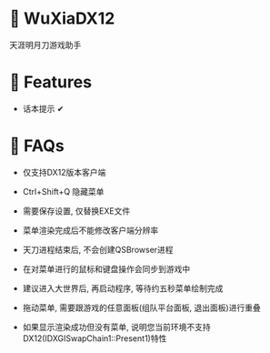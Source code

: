 # 🍍 WuXiaDX12

天涯明月刀游戏助手

# 🚀 Features

* 话本提示 ✔

# 🔑 FAQs

* 仅支持DX12版本客户端

* Ctrl+Shift+Q 隐藏菜单

* 需要保存设置, 仅替换EXE文件

* 菜单渲染完成后不能修改客户端分辨率

* 天刀进程结束后, 不会创建QSBrowser进程

* 在对菜单进行的鼠标和键盘操作会同步到游戏中

* 建议进入大世界后, 再启动程序, 等待约五秒菜单绘制完成

* 拖动菜单, 需要跟游戏的任意面板(组队平台面板, 退出面板)进行重叠

* 如果显示渲染成功但没有菜单, 说明您当前环境不支持DX12(IDXGISwapChain1::Present1)特性